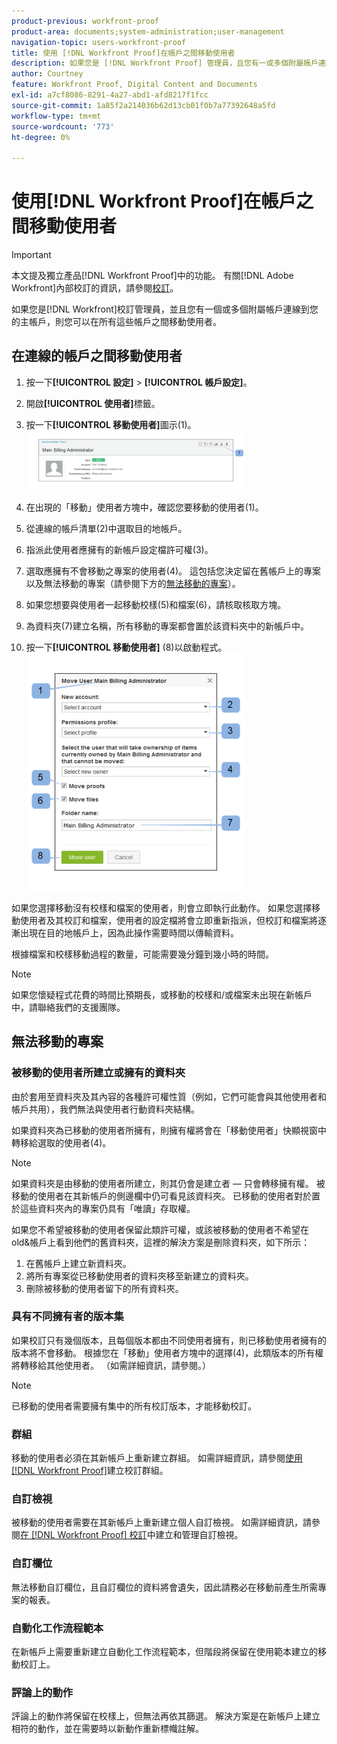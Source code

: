 ```yaml
---
product-previous: workfront-proof
product-area: documents;system-administration;user-management
navigation-topic: users-workfront-proof
title: 使用 [!DNL Workfront Proof]在帳戶之間移動使用者
description: 如果您是 [!DNL Workfront Proof] 管理員，且您有一或多個附屬帳戶連線至您的主帳戶，則您可以在所有這些帳戶之間移動使用者。
author: Courtney
feature: Workfront Proof, Digital Content and Documents
exl-id: a7cf8086-8291-4a27-abd1-afd8217f1fcc
source-git-commit: 1a85f2a214036b62d13cb01f0b7a77392648a5fd
workflow-type: tm+mt
source-wordcount: '773'
ht-degree: 0%

---
```


# 使用[!DNL Workfront Proof]在帳戶之間移動使用者

>[!IMPORTANT]
>
>本文提及獨立產品[!DNL Workfront Proof]中的功能。 有關[!DNL Adobe Workfront]內部校訂的資訊，請參閱[校訂](../../../review-and-approve-work/proofing/proofing.md)。

如果您是[!DNL Workfront]校訂管理員，並且您有一個或多個附屬帳戶連線到您的主帳戶，則您可以在所有這些帳戶之間移動使用者。

## 在連線的帳戶之間移動使用者

1. 按一下&#x200B;**[!UICONTROL 設定]** > **[!UICONTROL 帳戶設定]**。

1. 開啟&#x200B;**[!UICONTROL 使用者]**&#x200B;標籤。
1. 按一下&#x200B;**[!UICONTROL 移動使用者]**&#x200B;圖示(1)。 ![Move_user2.png](assets/move-user2-350x95.png)

1. 在出現的「移動」使用者方塊中，確認您要移動的使用者(1)。
1. 從連線的帳戶清單(2)中選取目的地帳戶。
1. 指派此使用者應擁有的新帳戶設定檔許可權(3)。
1. 選取應擁有不會移動之專案的使用者(4)。
這包括您決定留在舊帳戶上的專案以及無法移動的專案（請參閱下方的[無法移動的專案](https://support.workfront.com/knowledge/articles/115004087708/en-us?brand_id=662728&amp;return_to=%2Fhc%2Fen-us%2Farticles%2F115004087708#Items-that-can&#39;t-be-moved)）。

1. 如果您想要與使用者一起移動校樣(5)和檔案(6)，請核取核取方塊。
1. 為資料夾(7)建立名稱，所有移動的專案都會置於該資料夾中的新帳戶中。
1. 按一下&#x200B;**[!UICONTROL 移動使用者]** (8)以啟動程式。
   ![Moving_users_popup.png](assets/moving-users-pop-up-350x380.png)

如果您選擇移動沒有校樣和檔案的使用者，則會立即執行此動作。 如果您選擇移動使用者及其校訂和檔案，使用者的設定檔將會立即重新指派，但校訂和檔案將逐漸出現在目的地帳戶上，因為此操作需要時間以傳輸資料。

根據檔案和校樣移動過程的數量，可能需要幾分鐘到幾小時的時間。

>[!NOTE]
>
>如果您懷疑程式花費的時間比預期長，或移動的校樣和/或檔案未出現在新帳戶中，請聯絡我們的支援團隊。

## 無法移動的專案

### 被移動的使用者所建立或擁有的資料夾

由於套用至資料夾及其內容的各種許可權性質（例如，它們可能會與其他使用者和帳戶共用），我們無法與使用者行動資料夾結構。

如果資料夾為已移動的使用者所擁有，則擁有權將會在「移動使用者」快顯視窗中轉移給選取的使用者(4)。

>[!NOTE]
>
>如果資料夾是由移動的使用者所建立，則其仍會是建立者 — 只會轉移擁有權。 被移動的使用者在其新帳戶的側邊欄中仍可看見該資料夾。 已移動的使用者對於置於這些資料夾內的專案仍具有「唯讀」存取權。

如果您不希望被移動的使用者保留此類許可權，或該被移動的使用者不希望在old&amp;帳戶上看到他們的舊資料夾，這裡的解決方案是刪除資料夾，如下所示：

1. 在舊帳戶上建立新資料夾。
1. 將所有專案從已移動使用者的資料夾移至新建立的資料夾。
1. 刪除被移動的使用者留下的所有資料夾。

### 具有不同擁有者的版本集

如果校訂只有幾個版本，且每個版本都由不同使用者擁有，則已移動使用者擁有的版本將不會移動。 根據您在「移動」使用者方塊中的選擇(4)，此類版本的所有權將轉移給其他使用者。 （如需詳細資訊，請參閱。）

>[!NOTE]
>
>已移動的使用者需要擁有集中的所有校訂版本，才能移動校訂。

### 群組

移動的使用者必須在其新帳戶上重新建立群組。 如需詳細資訊，請參閱[使用 [!DNL Workfront Proof]](../../../workfront-proof/wp-mnguserscontacts/groups/create-proofing-groups.md)建立校訂群組。

### 自訂檢視

被移動的使用者需要在其新帳戶上重新建立個人自訂檢視。 如需詳細資訊，請參閱[在 [!DNL Workfront Proof] 校訂](../../../workfront-proof/wp-work-proofsfiles/manage-your-work/create-and-manage-custom-views.md)中建立和管理自訂檢視。

### 自訂欄位

無法移動自訂欄位，且自訂欄位的資料將會遺失，因此請務必在移動前產生所需專案的報表。

### 自動化工作流程範本

在新帳戶上需要重新建立自動化工作流程範本，但階段將保留在使用範本建立的移動校訂上。

### 評論上的動作

評論上的動作將保留在校樣上，但無法再依其篩選。 解決方案是在新帳戶上建立相符的動作，並在需要時以新動作重新標幟註解。
